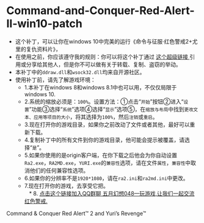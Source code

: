 # Command-and-Conquer-Red-Alert-II-win10-patch<br>
* 这个补丁，可以让你在windows 10中完美的运行《命令与征服·红色警戒2+尤里的复仇资料片》，<br>
* 在使用之前，你应该遵守我的规则：你可以将这个补丁通过 [ 这个超级链接 ]( https://github.com/873578156/Command-and-Conquer-Red-Alert-II-win10-patch )引用或分享给其他人，但是你不可以做有关于转载、复制、盗窃的举动。<br>
* 本补丁中的`ddraw.dll`和`wsock32.dll`均来自开源社区。<br>
* 使用补丁前，请先了解游戏环境：<br>
    * 1.本补丁在windows 8和windows 8.1中也可以用，不仅仅局限于windows 10.<br>
    * 2.系统的缩放必须是：`100%`。设置方法：①点击“`开始`”按钮②进入“`设置`”功能③选择“`系统`”选项④选择“`显示`”选项⑤，在`缩放与布局`中找到`更改文本、应用等项目的大小`，将其选择为`100%`，然后`注销`或`重启`。<br>
    * 3.现在打开你的游戏目录，如果你之前改动了文件或者其他，最好可以重新下载。<br>
    * 4.复制补丁中的所有文件到你的游戏目录，他可能会提示被覆盖，请选择“`是`”。<br>
    * 5.如果你使用的是origin客户端，在你下载之后他会为你自动设置`Ra2.exe`，`RA2MD.exe`，`YURI.exe`的`兼容性`选项，请在文件`属性`，`兼容性`中取消他们的任何兼容性选项。<br>
    * 6.如果你的分辨率不是`1920*1080`，请在`ra2.ini`和`ra2md.ini`中更改。<br>
    * 7.现在打开你的游戏，去享受它把。<br>
    * 8. [点击这个链接加入QQ群聊 五月幻想048—玩游戏,让我们一起交流红色警戒.](https://jq.qq.com/?_wv=1027&k=5HiqSxF)<br>
    
Command & Conquer Red Alert™ 2 and Yuri’s Revenge™
